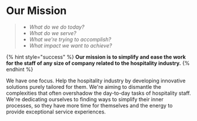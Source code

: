 # Our Mission

> * _What do we do today?_
> * _What do we serve?_
> * _What we're trying to accomplish?_
> * _What impact we want to achieve?_

{% hint style="success" %}
**Our mission is to simplify and ease the work for the staff of any size of company related to the hospitality industry.**
{% endhint %}

We have one focus. Help the hospitality industry by developing innovative solutions purely tailored for them. We're aiming to dismantle the complexities that often overshadow the day-to-day tasks of hospitality staff. We're dedicating ourselves to finding ways to simplify their inner processes, so they have more time for themselves and the energy to provide exceptional service experiences.
